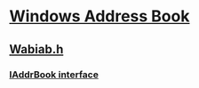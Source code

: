 # [Windows Address Book](../_wab/index.md)
## [Wabiab.h](index.md)
### [IAddrBook interface](../wabiab/nn-wabiab-iaddrbook.md)
